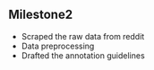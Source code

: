 ## Milestone2

- Scraped the raw data from reddit
- Data preprocessing
- Drafted the annotation guidelines